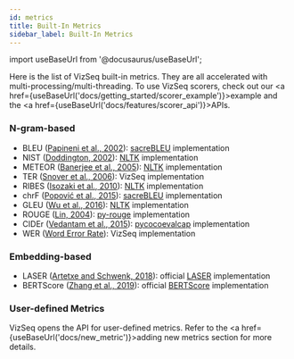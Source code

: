 ```yaml
---
id: metrics
title: Built-In Metrics
sidebar_label: Built-In Metrics
---
```


import useBaseUrl from '@docusaurus/useBaseUrl';

Here is the list of VizSeq built-in metrics. They are all accelerated with multi-processing/multi-threading.
To use VizSeq scorers, check out our <a href={useBaseUrl('docs/getting_started/scorer_example')}>example</a> and
the <a href={useBaseUrl('docs/features/scorer_api')}>APIs</a>.

### N-gram-based

- BLEU ([Papineni et al., 2002](https://www.aclweb.org/anthology/P02-1040)): [sacreBLEU](https://github.com/mjpost/sacreBLEU) implementation
- NIST ([Doddington, 2002](http://www.mt-archive.info/HLT-2002-Doddington.pdf)): [NLTK](https://github.com/nltk/nltk) implementation
- METEOR ([Banerjee et al., 2005](https://www.aclweb.org/anthology/W05-0909)): [NLTK](https://github.com/nltk/nltk) implementation
- TER ([Snover et al., 2006](http://mt-archive.info/AMTA-2006-Snover.pdf)): VizSeq implementation
- RIBES ([Isozaki et al., 2010](https://www.aclweb.org/anthology/D10-1092)): [NLTK](https://github.com/nltk/nltk) implementation
- chrF ([Popović et al., 2015](https://www.aclweb.org/anthology/W15-3049)): [sacreBLEU](https://github.com/mjpost/sacreBLEU) implementation
- GLEU ([Wu et al., 2016](https://arxiv.org/pdf/1609.08144.pdf)): [NLTK](https://github.com/nltk/nltk) implementation
- ROUGE ([Lin, 2004](https://www.aclweb.org/anthology/W04-1013)): [py-rouge](https://github.com/Diego999/py-rouge) implementation
- CIDEr ([Vedantam et al., 2015](https://www.cv-foundation.org/openaccess/content_cvpr_2015/papers/Vedantam_CIDEr_Consensus-Based_Image_2015_CVPR_paper.pdf)): [pycocoevalcap](https://github.com/tylin/coco-caption/tree/master/pycocoevalcap/cider) implementation
- WER ([Word Error Rate](https://en.wikipedia.org/wiki/Word_error_rate>)): VizSeq implementation




### Embedding-based


- LASER ([Artetxe and Schwenk, 2018](https://arxiv.org/pdf/1812.10464.pdf)): official [LASER](https://github.com/facebookresearch/LASER) implementation
- BERTScore ([Zhang et al., 2019](https://arxiv.org/pdf/1904.09675.pdf)): official [BERTScore](https://github.com/Tiiiger/bert_score) implementation


### User-defined Metrics
VizSeq opens the API for user-defined metrics. Refer to the <a href={useBaseUrl('docs/new_metric')}>adding new metrics</a> section
for more details.
